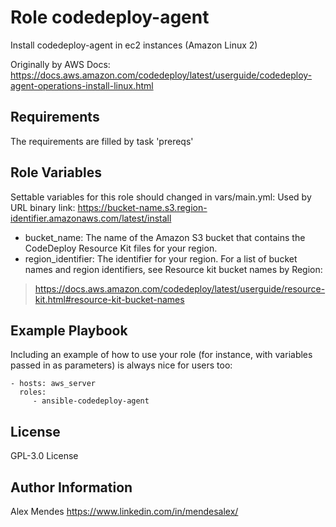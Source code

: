 Role codedeploy-agent
=========

Install codedeploy-agent in ec2 instances (Amazon Linux 2)

Originally by AWS Docs: https://docs.aws.amazon.com/codedeploy/latest/userguide/codedeploy-agent-operations-install-linux.html

Requirements
------------

The requirements are filled by task 'prereqs'

Role Variables
--------------

Settable variables for this role should changed in vars/main.yml:
Used by URL binary link: https://bucket-name.s3.region-identifier.amazonaws.com/latest/install
- bucket_name: The name of the Amazon S3 bucket that contains the CodeDeploy Resource Kit files for your region.
- region_identifier: The identifier for your region.
For a list of bucket names and region identifiers, see Resource kit bucket names by Region:

> https://docs.aws.amazon.com/codedeploy/latest/userguide/resource-kit.html#resource-kit-bucket-names


Example Playbook
----------------

Including an example of how to use your role (for instance, with variables passed in as parameters) is always nice for users too:

    - hosts: aws_server
      roles:
         - ansible-codedeploy-agent

License
-------

GPL-3.0 License

Author Information
------------------

Alex Mendes https://www.linkedin.com/in/mendesalex/
